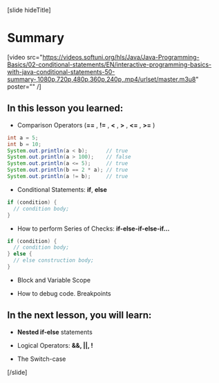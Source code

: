 [slide hideTitle]
# Summary

[video src="https://videos.softuni.org/hls/Java/Java-Programming-Basics/02-conditional-statements/EN/interactive-programming-basics-with-java-conditional-statements-50-summary-,1080p,720p,480p,360p,240p,.mp4/urlset/master.m3u8" poster="" /]

## In this lesson you learned: 

- Comparison Operators (**==** , **!=** , **<** , **>** , **<=** , **>=** )

```java live
int a = 5;
int b = 10;
System.out.println(a < b);      // true
System.out.println(a > 100);    // false
System.out.println(a <= 5);     // true
System.out.println(b == 2 * a); // true
System.out.println(a != b);     // true
```

- Conditional Statements: **if**, **else**

```java
if (condition) {
  // condition body;
}
```

- How to perform Series of Checks: **if-else-if-else-if...**

```java
if (condition) {
  // condition body;
} else {
  // else construction body;
}
```

- Block and Variable Scope

- How to debug code. Breakpoints

## In the next lesson, you will learn:

- **Nested if-else** statements

- Logical Operators: **&&, ||, !**

- The Switch-case


[/slide]

